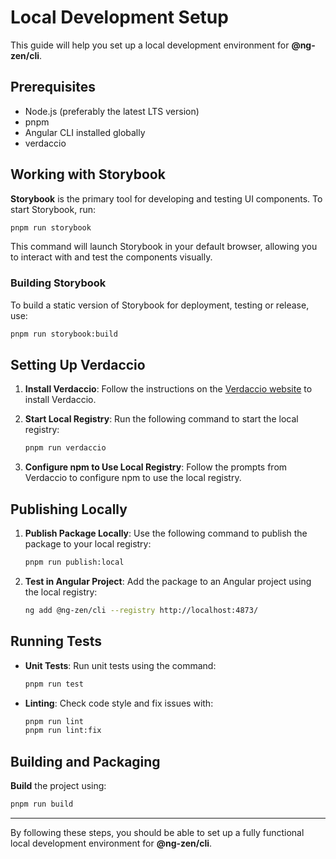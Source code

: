 # Local Development Setup

This guide will help you set up a local development environment for **@ng-zen/cli**.

## Prerequisites

- Node.js (preferably the latest LTS version)
- pnpm
- Angular CLI installed globally
- verdaccio

## Working with Storybook

**Storybook** is the primary tool for developing and testing UI components. To start Storybook, run:

```bash
pnpm run storybook
```

This command will launch Storybook in your default browser, allowing you to interact with and test the components visually.

### Building Storybook

To build a static version of Storybook for deployment, testing or release, use:

```bash
pnpm run storybook:build
```

## Setting Up Verdaccio

1. **Install Verdaccio**:
   Follow the instructions on the [Verdaccio website](https://verdaccio.org/docs/installation#installing-the-cli) to install Verdaccio.

2. **Start Local Registry**:
   Run the following command to start the local registry:

   ```bash
   pnpm run verdaccio
   ```

3. **Configure npm to Use Local Registry**:
   Follow the prompts from Verdaccio to configure npm to use the local registry.

## Publishing Locally

1. **Publish Package Locally**:
   Use the following command to publish the package to your local registry:
   ```bash
   pnpm run publish:local
   ```
2. **Test in Angular Project**:
   Add the package to an Angular project using the local registry:
   ```bash
   ng add @ng-zen/cli --registry http://localhost:4873/
   ```

## Running Tests

- **Unit Tests**: Run unit tests using the command:
  ```bash
  pnpm run test
  ```
- **Linting**: Check code style and fix issues with:
  ```bash
  pnpm run lint
  pnpm run lint:fix
  ```

## Building and Packaging

**Build** the project using:

```bash
pnpm run build
```

---

By following these steps, you should be able to set up a fully functional local development environment for **@ng-zen/cli**.
